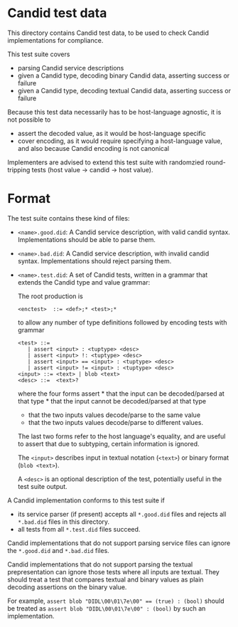 Candid test data
================

This directory contains Candid test data, to be used to check Candid
implementations for compliance.

This test suite covers

 * parsing Candid service descriptions
 * given a Candid type, decoding binary Candid data, asserting success or failure
 * given a Candid type, decoding textual Candid data, asserting success or failure

Because this test data necessarily has to be host-language agnostic, it is not
possible to

 * assert the decoded value, as it would be host-language specific
 * cover encoding, as it would require specifying a host-language value,
   and also because Candid encoding is not canonical

Implementers are advised to extend this test suite with randomzied
round-tripping tests (host value → candid → host value).

Format
======

The test suite contains these kind of files:

 * `<name>.good.did`:
   A Candid service description, with valid candid syntax.
   Implementations should be able to parse them.

 * `<name>.bad.did`:
   A Candid service description, with invalid candid syntax.
   Implementations should reject parsing them.

 * `<name>.test.did`:
   A set of Candid tests, written in a grammar that extends the Candid type and value grammar:

   The root production is
   ```
   <enctest>  ::= <def>;* <test>;*
   ```
   to allow any number of type definitions followed by encoding tests with grammar
   ```
   <test> ::=
      | assert <input> : <tuptype> <desc>
      | assert <input> !: <tuptype> <desc>
      | assert <input> == <input> : <tuptype> <desc>
      | assert <input> != <input> : <tuptype> <desc>
   <input> ::= <text> | blob <text>
   <desc> ::=  <text>?
   ```
   where the four forms assert
        * that the input can be decoded/parsed at that type
        * that the input cannot be decoded/parsed at that type
	* that the two inputs values decode/parse to the same value
	* that the two inputs values decode/parse to different values.

   The last two forms refer to the host language's equality, and are useful to
   assert that due to subtyping, certain information is ignored.

   The `<input>` describes input in textual notation (`<text>`) or binary
   format (`blob <text>`).

   A `<desc>` is an optional description of the test, potentially useful in
   the test suite output.

A Candid implementation conforms to this test suite if

 * its service parser (if present) accepts all `*.good.did` files and rejects
   all `*.bad.did` files in this directory.
 * all tests from all `*.test.did` files succeed.

Candid implementations that do not support parsing service files can ignore the
`*.good.did` and `*.bad.did` files.

Candid implementations that do not support parsing the textual prepresentation
can ignore those tests where all inputs are textual. They should treat a test
that compares textual and binary values as plain decoding assertions on the
binary value.

For example, `assert blob "DIDL\00\01\7e\00" == (true) : (bool)` should be
treated as `assert blob "DIDL\00\01\7e\00" : (bool)` by such an implementation.
